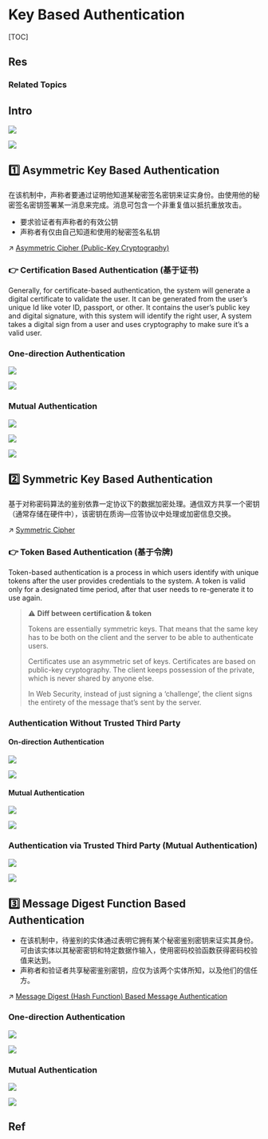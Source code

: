 # Key Based Authentication

[TOC]



## Res
### Related Topics



## Intro
![](../../../../../../../../../../../Assets/Pics/Screenshot%202023-11-09%20at%203.01.08PM.png)

![](../../../../../../../../../../../Assets/Pics/Screenshot%202023-11-09%20at%202.58.47PM.png)



## 1️⃣ Asymmetric Key Based Authentication
在该机制中，声称者要通过证明他知道某秘密签名密钥来证实身份。由使用他的秘密签名密钥签署某一消息来完成。消息可包含一个非重复值以抵抗重放攻击。
- 要求验证者有声称者的有效公钥
- 声称者有仅由自己知道和使用的秘密签名私钥

↗ [Asymmetric Cipher (Public-Key Cryptography)](../../../../../../../../🚬%20Cryptology%20&%20Secure%20Communication/🤐%20Cryptography/Modern%20Cryptography/📌%20Asymmetric%20Cipher%20(Public-Key%20Cryptography)/Asymmetric%20Cipher%20(Public-Key%20Cryptography).md)


### 👉 Certification Based Authentication (基于证书)
Generally, for certificate-based authentication, the system will generate a digital certificate to validate the user. It can be generated from the user’s unique Id like voter ID, passport, or other. It contains the user’s public key and digital signature, with this system will identify the right user, A system takes a digital sign from a user and uses cryptography to make sure it’s a valid user. 


### One-direction Authentication
![](../../../../../../../../../../../Assets/Pics/Screenshot%202023-11-09%20at%202.56.44PM.png)

![](../../../../../../../../../../../Assets/Pics/Screenshot%202023-11-09%20at%202.56.53PM.png)


### Mutual Authentication
![](../../../../../../../../../../../Assets/Pics/Screenshot%202023-11-09%20at%202.57.03PM.png)

![](../../../../../../../../../../../Assets/Pics/Screenshot%202023-11-09%20at%202.57.12PM.png)

![](../../../../../../../../../../../Assets/Pics/Screenshot%202023-11-09%20at%202.57.19PM.png)



## 2️⃣ Symmetric Key Based Authentication
基于对称密码算法的鉴别依靠一定协议下的数据加密处理。通信双方共享一个密钥（通常存储在硬件中），该密钥在质询—应答协议中处理或加密信息交换。

↗ [Symmetric Cipher](../../../../../../../../🚬%20Cryptology%20&%20Secure%20Communication/🤐%20Cryptography/Modern%20Cryptography/📌%20Symmetric%20Cipher/Symmetric%20Cipher.md)


### 👉 Token Based Authentication (基于令牌)
Token-based authentication is a process in which users identify with unique tokens after the user provides credentials to the system. A token is valid only for a designated time period, after that user needs to re-generate it to use again. 

> ⚠ **Diff between certification & token**
>
> Tokens are essentially symmetric keys. That means that the same key has to be both on the client and the server to be able to authenticate users.
>
> Certificates use an asymmetric set of keys. Certificates are based on public-key cryptography. The client keeps possession of the private, which is never shared by anyone else.
>
> In Web Security, instead of just signing a ‘challenge’, the client signs the entirety of the message that’s sent by the server.


### Authentication Without Trusted Third Party
#### On-direction Authentication
![](../../../../../../../../../../../Assets/Pics/Screenshot%202023-11-09%20at%202.54.24PM.png)

![](../../../../../../../../../../../Assets/Pics/Screenshot%202023-11-09%20at%202.54.36PM.png)

#### Mutual Authentication
![](../../../../../../../../../../../Assets/Pics/Screenshot%202023-11-09%20at%202.54.47PM.png)

![](../../../../../../../../../../../Assets/Pics/Screenshot%202023-11-09%20at%202.54.57PM.png)


### Authentication via Trusted Third Party (Mutual Authentication)
![](../../../../../../../../../../../Assets/Pics/Screenshot%202023-11-09%20at%202.55.13PM.png)

![](../../../../../../../../../../../Assets/Pics/Screenshot%202023-11-09%20at%202.55.23PM.png)



## 3️⃣ Message Digest Function Based Authentication
- 在该机制中，待鉴别的实体通过表明它拥有某个秘密鉴别密钥来证实其身份。可由该实体以其秘密密钥和特定数据作输入，使用密码校验函数获得密码校验值来达到。
- 声称者和验证者共享秘密鉴别密钥，应仅为该两个实体所知，以及他们的信任方。

↗ [Message Digest (Hash Function) Based Message Authentication](../../../../../../../../🚬%20Cryptology%20&%20Secure%20Communication/🤐%20Cryptography/Modern%20Cryptography/Cryptographic%20Techniques%20for%20Integrity%20&%20Authentication/Message%20Authentication%20(报文鉴别，消息鉴别)/Message%20Digest%20(Hash%20Function)%20Based%20Message%20Authentication/Message%20Digest%20(Hash%20Function)%20Based%20Message%20Authentication.md)


### One-direction Authentication
![](../../../../../../../../../../../Assets/Pics/Screenshot%202023-11-09%20at%202.57.44PM.png)

![](../../../../../../../../../../../Assets/Pics/Screenshot%202023-11-09%20at%202.58.06PM.png)


### Mutual Authentication
![](../../../../../../../../../../../Assets/Pics/Screenshot%202023-11-09%20at%202.58.22PM.png)

![](../../../../../../../../../../../Assets/Pics/Screenshot%202023-11-09%20at%202.58.31PM.png)



## Ref
